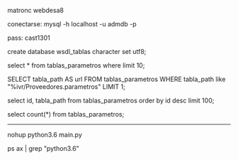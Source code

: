 matronc
webdesa8

conectarse:
mysql -h localhost -u admdb -p

pass:
cast1301

create database wsdl_tablas character set utf8;


select * from tablas_parametros where limit 10;

SELECT tabla_path AS url FROM tablas_parametros WHERE tabla_path like "%ivr/Proveedores.parametros" LIMIT 1;

select id, tabla_path from tablas_parametros order by id desc limit 100;

select count(*) from tablas_parametros;


---
nohup python3.6 main.py

ps ax | grep "python3.6"